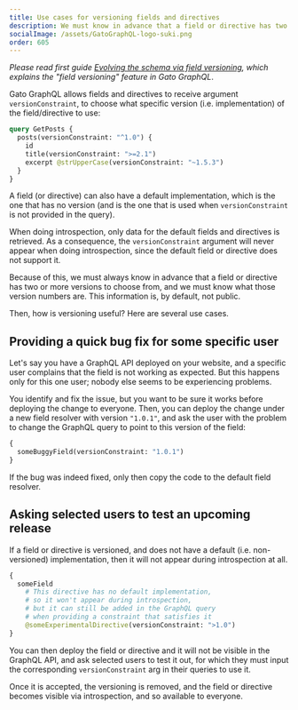 ```yaml
---
title: Use cases for versioning fields and directives
description: We must know in advance that a field or directive has two or more versions to choose from, and we must know what those version numbers are. How should the GraphQL API inform the users?
socialImage: /assets/GatoGraphQL-logo-suki.png
order: 605
---
```


_Please read first guide [Evolving the schema via field versioning](../evolving-the-schema-via-field-versioning/), which explains the "field versioning" feature in Gato GraphQL_.

Gato GraphQL allows fields and directives to receive argument `versionConstraint`, to choose what specific version (i.e. implementation) of the field/directive to use:

```graphql
query GetPosts {
  posts(versionConstraint: "^1.0") {
    id
    title(versionConstraint: ">=2.1")
    excerpt @strUpperCase(versionConstraint: "~1.5.3")
  }
}
```

A field (or directive) can also have a default implementation, which is the one that has no version (and is the one that is used when `versionConstraint` is not provided in the query).

When doing introspection, only data for the default fields and directives is retrieved. As a consequence, the `versionConstraint` argument will never appear when doing introspection, since the default field or directive does not support it.

Because of this, we must always know in advance that a field or directive has two or more versions to choose from, and we must know what those version numbers are. This information is, by default, not public.

Then, how is versioning useful? Here are several use cases.

## Providing a quick bug fix for some specific user

Let's say you have a GraphQL API deployed on your website, and a specific user complains that the field is not working as expected. But this happens only for this one user; nobody else seems to be experiencing problems.

You identify and fix the issue, but you want to be sure it works before deploying the change to everyone. Then, you can deploy the change under a new field resolver with version `"1.0.1"`, and ask the user with the problem to change the GraphQL query to point to this version of the field:

```graphql
{
  someBuggyField(versionConstraint: "1.0.1")
}
```

If the bug was indeed fixed, only then copy the code to the default field resolver.

## Asking selected users to test an upcoming release

If a field or directive is versioned, and does not have a default (i.e. non-versioned) implementation, then it will not appear during introspection at all.

```graphql
{
  someField
    # This directive has no default implementation,
    # so it won't appear during introspection,
    # but it can still be added in the GraphQL query
    # when providing a constraint that satisfies it
    @someExperimentalDirective(versionConstraint: ">1.0")
}
```

You can then deploy the field or directive and it will not be visible in the GraphQL API, and ask selected users to test it out, for which they must input the corresponding `versionConstraint` arg in their queries to use it.

Once it is accepted, the versioning is removed, and the field or directive becomes visible via introspection, and so available to everyone.
